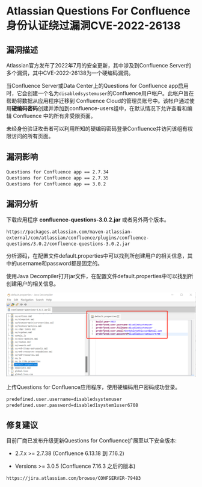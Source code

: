 # 

# Atlassian Questions For Confluence 身份认证绕过漏洞CVE-2022-26138

## 漏洞描述

Atlassian官方发布了2022年7月的安全更新，其中涉及到Confluence Server的多个漏洞，其中CVE-2022-26138为一个硬编码漏洞。

当Confluence Server或Data Center上的Questions for Confluence app启用时，它会创建一个名为`disabledsystemuser`的Confluence用户帐户。此帐户旨在帮助将数据从应用程序迁移到 Confluence Cloud的管理员账号中。该帐户通过使用**硬编码密码**创建并添加到confluence-users组中，在默认情况下允许查看和编辑 Confluence 中的所有非受限页面。

未经身份验证攻击者可以利用所知的硬编码密码登录Confluence并访问该组有权限访问的所有页面。

## 漏洞影响

```
Questions for Confluence app == 2.7.34
Questions for Confluence app == 2.7.35
Questions for Confluence app == 3.0.2
```

## 漏洞分析

下载应用程序 **confluence-questions-3.0.2.jar** 或者另外两个版本。

```
https://packages.atlassian.com/maven-atlassian-external/com/atlassian/confluence/plugins/confluence-questions/3.0.2/confluence-questions-3.0.2.jar
```

分析源码，在配置文件default.properties中可以找到所创建用户的相关信息，其中的username和password都是固定的。

使用Java Decompiler打开jar文件，在配置文件default.properties中可以找到所创建用户的相关信息。

![image-20230228165102312](images/image-20230228165102312.png)


上传Questions for Confluence应用程序，使用硬编码用户密码成功登录。

```
predefined.user.username=disabledsystemuser
predefined.user.password=disabled1system1user6708
```

## 修复建议

目前厂商已发布升级更新Questions for Confluence扩展至以下安全版本:

- 2.7.x >= 2.7.38 (Confluence 6.13.18 到 7.16.2)

- Versions >= 3.0.5 (Confluence 7.16.3 之后的版本)

```
https://jira.atlassian.com/browse/CONFSERVER-79483
```
